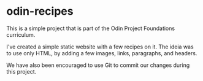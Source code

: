 # odin-recipes

This is a simple project that is part of the Odin Project Foundations curriculum.

I've created a simple static website with a few recipes on it. 
The ideia was to use only HTML, by adding a few images, links, paragraphs, and headers.

We have also been encouraged to use Git to commit our changes during this project.